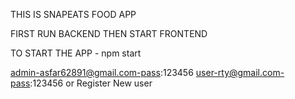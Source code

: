 THIS IS SNAPEATS FOOD APP

FIRST RUN BACKEND THEN START FRONTEND

TO START THE APP - npm start

admin-asfar62891@gmail.com-pass:123456
user-rty@gmail.com-pass:123456 or Register New user
